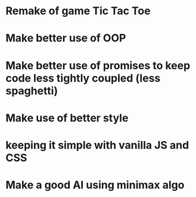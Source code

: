# Remake of game Tic Tac Toe

# Make better use of OOP

# Make better use of promises to keep code less tightly coupled (less spaghetti)

# Make use of better style

# keeping it simple with vanilla JS and CSS

# Make a good AI using minimax algo
